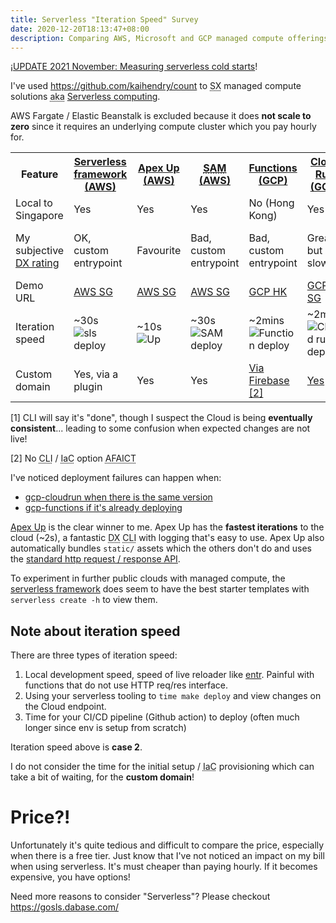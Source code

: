 ```yaml
---
title: Serverless "Iteration Speed" Survey
date: 2020-12-20T18:13:47+08:00
description: Comparing AWS, Microsoft and GCP managed compute offerings assuming an HTTP endpoint
---
```


<style>
table { word-break: initial }
</style>

¡[UPDATE 2021 November: Measuring serverless cold starts](/blog/2021/multi-cloud-serverless/)!

I've used https://github.com/kaihendry/count to <abbr title="Developer Experience">SX</abbr> managed
compute solutions <abbr title="also known as">aka</abbr> [Serverless
computing](https://aws.amazon.com/serverless/).

AWS Fargate / Elastic Beanstalk is excluded because it does **not scale to
zero** since it requires an underlying compute cluster which you pay hourly
for.

<table>
<tr>
<th>Feature</th>
<th><a href="https://github.com/kaihendry/count/tree/serverless">Serverless framework (AWS)</a></th>
<th><a href="https://github.com/kaihendry/count">Apex Up (AWS)</a></th>
<th><a href="https://github.com/kaihendry/count/tree/sam"><abbr title="Serverless Application Model">SAM</abbr> (AWS)</a></th>
<th><a href="https://github.com/kaihendry/count/tree/gcp-functions">Functions (GCP)</a></th>
<th><a href="https://github.com/kaihendry/count/tree/gcp-cloudrun">Cloud Run (GCP)</a></th>
<th><a href="https://github.com/kaihendry/count/tree/azure-functions">Functions (Azure)</a></th>
</tr>
<tr>
<td>Local to Singapore</td>
<td>Yes</td>
<td>Yes</td>
<td>Yes</td>
<td>No (Hong Kong)</td>
<td>Yes</td>
<td>No (Hong Kong)</td>
</tr>
<tr>
<td>My subjective <a href="https://serverlesshandbook.dev/serverless-dx/">DX rating</a></td>
<td>OK, custom entrypoint</td>
<td>Favourite</td>
<td>Bad, custom entrypoint</td>
<td>Bad, custom entrypoint</td>
<td>Great, but slow</td>
<td>Confusing, but once setup ... OK</td>
</tr>
<tr>
<td>Demo URL</td>
<td><a href="https://sls.dabase.com">AWS SG</a></td>
<td><a href="https://count.dabase.com/">AWS SG</a></td>
<td><a href="https://sam.dabase.com/">AWS SG</a></td>
<td><a href="https://asia-east2-idiotbox.cloudfunctions.net/Countpage">GCP HK</a></td>
<td><a href="https://count.dabase.com/">GCP SG</a></td>
<td><a href="https://counttesting.azurewebsites.net/">Azure HK</a></td>
</tr>
<tr>
<td>Iteration speed</td>
<td>~30s <img src="https://github.com/kaihendry/count/workflows/Deploy%20SLS/badge.svg?branch=serverless" alt="sls deploy"></td>
<td>~10s <img src="https://github.com/kaihendry/count/workflows/Deploy%20Apex%20Up/badge.svg" alt="Up"></td>
<td>~30s
<img src="https://github.com/kaihendry/count/workflows/Deploy%20SAM/badge.svg?branch=sam" alt="SAM deploy">
</td>
<td>~2mins
<img src="https://github.com/kaihendry/count/workflows/Build%20and%20Deploy%20to%20Cloud%20Functions/badge.svg?branch=gcp-functions" alt="Function deploy">
</td>
<td>~2mins
<img src="https://github.com/kaihendry/count/workflows/Build%20and%20Deploy%20to%20Cloud%20Run/badge.svg?branch=gcp-cloudrun" alt="Cloud run deploy">
</td>
<td>~30s <a href="#not-immediate">[1]</a>
<img src="https://github.com/kaihendry/count/workflows/Deploy%20Azure%20function/badge.svg?branch=azure-functions" alt="Azure func deploy">
</td>
</tr>
<tr>
<td>Custom domain</td>
<td>Yes, via a plugin</td>
<td>Yes</td>
<td>Yes</td>
<td><a href="https://stackoverflow.com/a/58591136/4534">Via Firebase</a> <a href="#no-cli">[2]</a></td>
<td><a href="https://github.com/kaihendry/count/blob/gcp-cloudrun/Makefile#L22">Yes</a> <a href="#not-immediate">[1]</a></td>
<td><a href="https://azure.dabase.com/">Yes</a> <a href="#no-cli">[2]</a></td>
</tr>
</table>

<p><a id="immediate">[1]</a> CLI will say it's "done", though I suspect the Cloud is being <strong>eventually consistent</strong>... leading to some confusion when expected changes are not live!</p>
<p><a id="no-cli">[2]</a> No <abbr title="Command Line Interface">CLI</abbr> / <abbr title="Infrastructure as Code">IaC</abbr> option <abbr title="As far as I can tell">AFAICT</abbr></p>

I've noticed deployment failures can happen when:

- [gcp-cloudrun when there is the same version](https://s.natalian.org/2021-01-05/same-version.png)
- [gcp-functions if it's already deploying](https://s.natalian.org/2021-01-05/deployment-failure.png)

[Apex Up](https://github.com/apex/up) is the clear winner to me. Apex Up has
the **fastest iterations** to the cloud (~2s), a fantastic <abbr
title="Developer Experience">DX</abbr> <abbr title="Command Line
Interface">CLI</abbr> with logging that's easy to use. Apex Up also
automatically bundles `static/` assets which the others don't do and uses the
[standard http request / response API](https://youtu.be/Bj2p6nVt_H4).

To experiment in further public clouds with managed compute, the [serverless
framework](https://www.serverless.com/) does seem to have the best starter
templates with `serverless create -h` to view them.

## Note about iteration speed

There are three types of iteration speed:

1. Local development speed, speed of live reloader like [entr](http://eradman.com/entrproject/). Painful with functions that do not use HTTP req/res interface.
2. Using your serverless tooling to `time make deploy` and view changes on the Cloud endpoint.
3. Time for your CI/CD pipeline (Github action) to deploy (often much longer since env is setup from scratch)

Iteration speed above is **case 2**.

I do not consider the time for the initial setup / <abbr title="Infrastructure
as Code">IaC</abbr> provisioning which can take a bit of waiting, for the
**custom domain**!

# Price?!

Unfortunately it's quite tedious and difficult to compare the price, especially
when there is a free tier. Just know that I've not noticed an impact on my bill
when using serverless. It's must cheaper than paying hourly. If it becomes
expensive, you have options!

Need more reasons to consider "Serverless"? Please checkout https://gosls.dabase.com/
